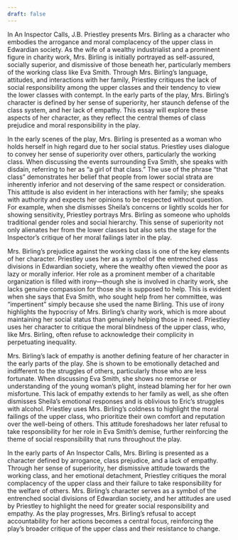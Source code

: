 ```yaml
---
draft: false
---
```

In An Inspector Calls, J.B. Priestley presents Mrs. Birling as a character who embodies the arrogance and moral complacency of the upper class in Edwardian society. As the wife of a wealthy industrialist and a prominent figure in charity work, Mrs. Birling is initially portrayed as self-assured, socially superior, and dismissive of those beneath her, particularly members of the working class like Eva Smith. Through Mrs. Birling’s language, attitudes, and interactions with her family, Priestley critiques the lack of social responsibility among the upper classes and their tendency to view the lower classes with contempt. In the early parts of the play, Mrs. Birling’s character is defined by her sense of superiority, her staunch defense of the class system, and her lack of empathy. This essay will explore these aspects of her character, as they reflect the central themes of class prejudice and moral responsibility in the play.

In the early scenes of the play, Mrs. Birling is presented as a woman who holds herself in high regard due to her social status. Priestley uses dialogue to convey her sense of superiority over others, particularly the working class. When discussing the events surrounding Eva Smith, she speaks with disdain, referring to her as “a girl of that class.” The use of the phrase “that class” demonstrates her belief that people from lower social strata are inherently inferior and not deserving of the same respect or consideration. This attitude is also evident in her interactions with her family; she speaks with authority and expects her opinions to be respected without question. For example, when she dismisses Sheila’s concerns or lightly scolds her for showing sensitivity, Priestley portrays Mrs. Birling as someone who upholds traditional gender roles and social hierarchy. This sense of superiority not only alienates her from the lower classes but also sets the stage for the Inspector’s critique of her moral failings later in the play.

Mrs. Birling’s prejudice against the working class is one of the key elements of her character. Priestley uses her as a symbol of the entrenched class divisions in Edwardian society, where the wealthy often viewed the poor as lazy or morally inferior. Her role as a prominent member of a charitable organization is filled with irony—though she is involved in charity work, she lacks genuine compassion for those she is supposed to help. This is evident when she says that Eva Smith, who sought help from her committee, was “impertinent” simply because she used the name Birling. This use of irony highlights the hypocrisy of Mrs. Birling’s charity work, which is more about maintaining her social status than genuinely helping those in need. Priestley uses her character to critique the moral blindness of the upper class, who, like Mrs. Birling, often refuse to acknowledge their complicity in perpetuating inequality.

Mrs. Birling’s lack of empathy is another defining feature of her character in the early parts of the play. She is shown to be emotionally detached and indifferent to the struggles of others, particularly those who are less fortunate. When discussing Eva Smith, she shows no remorse or understanding of the young woman’s plight, instead blaming her for her own misfortune. This lack of empathy extends to her family as well, as she often dismisses Sheila’s emotional responses and is oblivious to Eric’s struggles with alcohol. Priestley uses Mrs. Birling’s coldness to highlight the moral failings of the upper class, who prioritize their own comfort and reputation over the well-being of others. This attitude foreshadows her later refusal to take responsibility for her role in Eva Smith’s demise, further reinforcing the theme of social responsibility that runs throughout the play.

In the early parts of An Inspector Calls, Mrs. Birling is presented as a character defined by arrogance, class prejudice, and a lack of empathy. Through her sense of superiority, her dismissive attitude towards the working class, and her emotional detachment, Priestley critiques the moral complacency of the upper class and their failure to take responsibility for the welfare of others. Mrs. Birling’s character serves as a symbol of the entrenched social divisions of Edwardian society, and her attitudes are used by Priestley to highlight the need for greater social responsibility and empathy. As the play progresses, Mrs. Birling’s refusal to accept accountability for her actions becomes a central focus, reinforcing the play’s broader critique of the upper class and their resistance to change.
